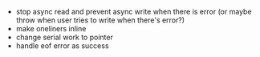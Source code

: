 + stop async read and prevent async write when there is error (or maybe throw when user tries to write when there's error?)
+ make oneliners inline
+ change serial work to pointer
+ handle eof error as success
